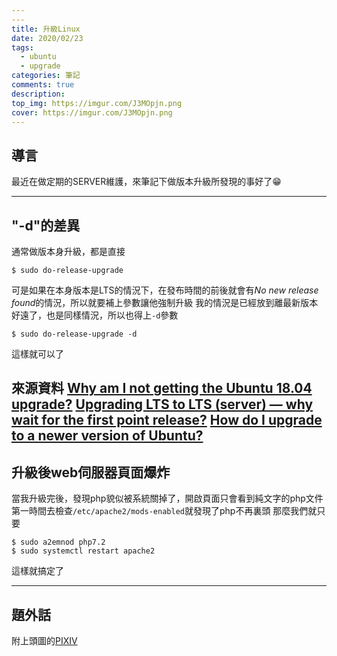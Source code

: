 ```yaml
---
---
title: 升級Linux
date: 2020/02/23
tags: 
  - ubuntu
  - upgrade
categories: 筆記
comments: true
description:
top_img: https://imgur.com/J3MOpjn.png
cover: https://imgur.com/J3MOpjn.png
---
```

## 導言
最近在做定期的SERVER維護，來筆記下做版本升級所發現的事好了:grin: 

---
## "-d"的差異

通常做版本身升級，都是直接
```shell
$ sudo do-release-upgrade
```
可是如果在本身版本是LTS的情況下，在發布時間的前後就會有*No new release found*的情況，所以就要補上參數讓他強制升級
我的情況是已經放到離最新版本好遠了，也是同樣情況，所以也得上`-d`參數
```shell
$ sudo do-release-upgrade -d
```
這樣就可以了

來源資料
[Why am I not getting the Ubuntu 18.04 upgrade?](https://askubuntu.com/questions/1028949/why-am-i-not-getting-the-ubuntu-18-04-upgrade)
[Upgrading LTS to LTS (server) — why wait for the first point release?](https://askubuntu.com/questions/125825/upgrading-lts-to-lts-server-why-wait-for-the-first-point-release)
[How do I upgrade to a newer version of Ubuntu?](https://askubuntu.com/questions/110477/how-do-i-upgrade-to-a-newer-version-of-ubuntu)
---
## 升級後web伺服器頁面爆炸

當我升級完後，發現php貌似被系統關掉了，開啟頁面只會看到純文字的php文件
第一時間去檢查`/etc/apache2/mods-enabled`就發現了php不再裏頭
那麼我們就只要
```shell
$ sudo a2emnod php7.2
$ sudo systemctl restart apache2
```
這樣就搞定了

---
## 題外話
附上頭圖的[PIXIV](https://www.pixiv.net/artworks/78157723)